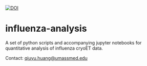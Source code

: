 [![DOI](https://zenodo.org/badge/365047280.svg)](https://zenodo.org/badge/latestdoi/365047280)

# influenza-analysis

A set of python scripts and accompanying jupyter notebooks for quantitative analysis of influenza cryoET data.

Contact: qiuyu.huang@umassmed.edu
